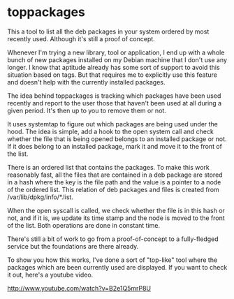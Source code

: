 toppackages
===========

This a tool to list all the deb packages in your system ordered by most recently
used. Although it's still a proof of concept.

Whenever I'm trying a new library, tool or application, I end up with a whole
bunch of new packages installed on my Debian machine that I don't use any
longer. I know that aptitude already has some sort of support to avoid this
situation based on tags. But that requires me to explicitly use this feature and
doesn't help with the currently installed packages.

The idea behind toppackages is tracking which packages have been used recently
and report to the user those that haven't been used at all during a given
period. It's then up to you to remove them or not.

It uses systemtap to figure out which packages are being used under the hood.
The idea is simple, add a hook to the open system call and check whether the
file that is being opened belongs to an installed package or not. If it does
belong to an installed package, mark it and move it to the front of the list.

There is an ordered list that contains the packages. To make this work
reasonably fast, all the files that are contained in a deb package are stored
in a hash where the key is the file path and the value is a pointer to a node
of the ordered list. This relation of deb packages and files is created from
/var/lib/dpkg/info/\*.list.

When the open syscall is called, we check whether the file is in this hash or
not, and if it is, we update its time stamp and the node is moved to the front
of the list. Both operations are done in constant time.

There's still a bit of work to go from a proof-of-concept to a fully-fledged
service but the foundations are there already.

To show you how this works, I've done a sort of "top-like" tool where the
packages which are been currently used are displayed. If you want to check it
out, here's a youtube video.

http://www.youtube.com/watch?v=B2e1Q5mrP8U
